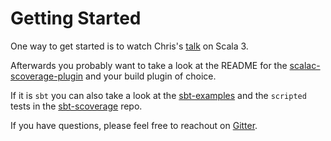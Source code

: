 # Getting Started

One way to get started is to watch Chris's [talk][] on Scala 3.

Afterwards you probably want to take a look at the README for
the [scalac-scoverage-plugin][] and your build plugin of choice.

If it is `sbt` you can also take a look at the [sbt-examples][]
and the `scripted` tests in the [sbt-scoverage][] repo.

If you have questions, please feel free to reachout on [Gitter][].

[Gitter]: https://gitter.im/scoverage/scoverage
[sbt-scoverage]: https://github.com/scoverage/sbt-scoverage
[sbt-examples]: https://github.com/scoverage/sbt-scoverage-examples
[scalac-scoverage-plugin]: https://github.com/scoverage/scalac-scoverage-plugin
[talk]: https://www.youtube.com/watch?v=SIkNgemGmYQ&ab_channel=ScalaCon
